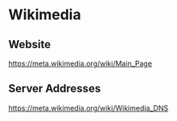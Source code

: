 # Wikimedia

## Website
https://meta.wikimedia.org/wiki/Main_Page

## Server Addresses
https://meta.wikimedia.org/wiki/Wikimedia_DNS